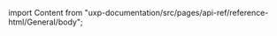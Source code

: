 
import Content from "uxp-documentation/src/pages/api-ref/reference-html/General/body";

<Content query="product=photoshop"/>
